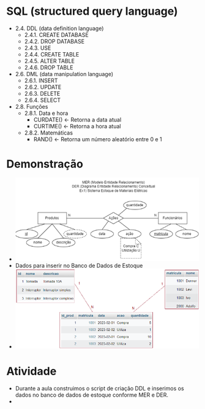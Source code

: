 # SQL (structured query language)
- 2.4. DDL (data definition language)
	- 2.4.1. CREATE DATABASE
	- 2.4.2. DROP DATABASE
	- 2.4.3. USE
	- 2.4.4. CREATE TABLE
	- 2.4.5. ALTER TABLE
	- 2.4.6. DROP TABLE
- 2.6. DML (data manipulation language)
	- 2.6.1. INSERT
	- 2.6.2. UPDATE
	- 2.6.3. DELETE
	- 2.6.4. SELECT
- 2.8. Funções
	- 2.8.1. Data e hora
		- CURDATE() <- Retorna a data atual
		- CURTIME() <- Retorna a hora atual
	- 2.8.2. Matemáticas
		- RAND() <- Retorna um número aleatório entre 0 e 1
# Demonstração
- <img src="mer_der_estoque.png">
- Dados para inserir no Banco de Dados de Estoque
- <img src="dados_estoque.png">
# Atividade
- Durante a aula construimos o script de criação DDL e inserimos os dados no banco de dados de estoque conforme MER e DER.
- <dialog src="script_estoque.sql">